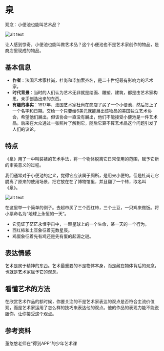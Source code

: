 # 泉

观念：小便池也能叫艺术品？

![alt text](https://7765-wechatcloud-79m2p-1259642785.tcb.qcloud.la/arts/%E6%B3%89/1.jpg?sign=c6f14a3d8f9b82aefb9a29ba35d4b739&t=1596530607)

让人感到惊奇，小便池也能叫做艺术品？这个小便池也不是艺术家创作的物品，是商店里现成的物品。

## 基本信息

- **作者**：法国艺术家杜尚，杜尚和毕加索齐名，是二十世纪最有影响力的艺术家。
- **时代背景**：当时的人们认为艺术无非就是绘画、雕塑、建筑，都是由艺术家构思，亲手创造出来的东西。
- **有趣的事实**：1917年，法国艺术家杜尚在商店了买了一个小便池，然后签上了一个名字和日期。交给一个只要给6美元就能展出该物品的美国独立艺术协会，希望他们展出。但该协会一直没有展出，他们不能接受小便池是一件艺术品。后来在大众通过一张照片了解到它，随后它算不算艺术品这个问题引发了人们的议论。

## 特点

《泉》用了一中叫装裱的艺术手法，将一个物体脱离它日常使用的范围，赋予它新的审美意义的过程。

我们通常对于小便池的定义，觉得它应该属于厕所，是用来小便的。但是杜尚让它脱离了原来的使用场景，把它放在在了博物馆里，并且翻了一个转，取名叫《泉》。

![alt text](https://7765-wechatcloud-79m2p-1259642785.tcb.qcloud.la/arts/%E6%B3%89/2.jpg?sign=2c9b36f09a5254378a9897596c3c3cf6&t=1596530615)

在这里举一个简单的例子。去超市买了三个西红柿，三个土豆，一只鸡来做饭。将小票命名为“地球上永恒的一天”。

- 它见证了茫茫永恒宇宙中，一颗星球上的一个生命，某一天的一个行为。
- 西红柿和土豆象征着无数星辰。
- 鸡蛋象征着先有鸡还是先有蛋的起源之谜。

## 表达情感

艺术是属于精神的东西。艺术最重要的不是物体本身，而是藏在物体背后的观念，也就是艺术家赋予它的观念。

## 看懂艺术的方法

在欣赏艺术作品的额时候，你要关注的不是艺术家表达的观点是否符合主流价值观，而是艺术家运用了怎么样的技巧来表达他的观点。他的作品的表现力能不能说服你，让你接受这个观点。

## 参考资料

董悠悠老师在“得到APP”的少年艺术课
